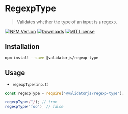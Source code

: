 # RegexpType

> Validates whether the type of an input is a regexp.

[![NPM Version](https://img.shields.io/npm/v/@validatorjs/regexp-type.svg)](https://www.npmjs.com/package/@validatorjs/regexp-type)
[![Downloads](https://img.shields.io/npm/dt/@validatorjs/regexp-type.svg)](https://www.npmjs.com/package/@validatorjs/regexp-type)
[![MIT License](https://img.shields.io/npm/l/@validatorjs/regexp-type.svg)](../../LICENSE)

## Installation

```bash
npm install --save @validatorjs/regexp-type
```

## Usage

- `regexpType(input)`

```js
const regexpType = require('@validatorjs/regexp-type');

regexpType(/^/); // true
regexpType('foo'); // false
```
